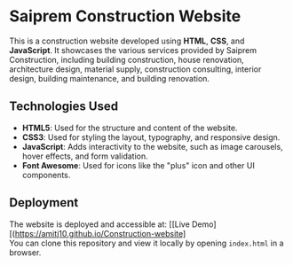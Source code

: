 # Saiprem Construction Website

This is a construction website developed using **HTML**, **CSS**, and **JavaScript**. It showcases the various services provided by Saiprem Construction, including building construction, house renovation, architecture design, material supply, construction consulting, interior design, building maintenance, and building renovation.

## Technologies Used
- **HTML5**: Used for the structure and content of the website.
- **CSS3**: Used for styling the layout, typography, and responsive design.
- **JavaScript**: Adds interactivity to the website, such as image carousels, hover effects, and form validation.
- **Font Awesome**: Used for icons like the "plus" icon and other UI components.

## Deployment

The website is deployed and accessible at: [[Live Demo][(https://amitj10.github.io/Construction-website]  
You can clone this repository and view it locally by opening `index.html` in a browser.
